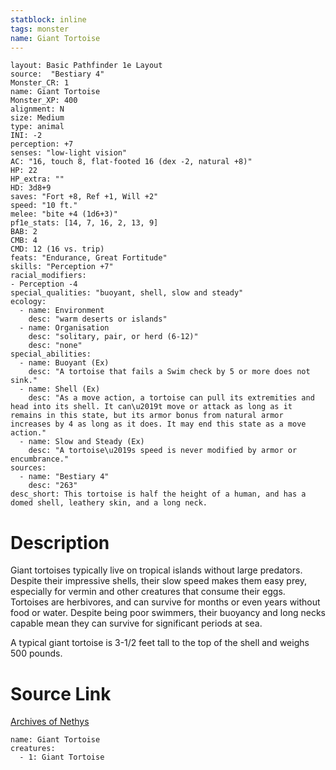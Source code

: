 ```yaml
---
statblock: inline
tags: monster
name: Giant Tortoise
---
```

```statblock
layout: Basic Pathfinder 1e Layout
source:  "Bestiary 4"
Monster_CR: 1
name: Giant Tortoise
Monster_XP: 400
alignment: N
size: Medium
type: animal
INI: -2
perception: +7
senses: "low-light vision"
AC: "16, touch 8, flat-footed 16 (dex -2, natural +8)"
HP: 22
HP_extra: ""
HD: 3d8+9
saves: "Fort +8, Ref +1, Will +2"
speed: "10 ft."
melee: "bite +4 (1d6+3)"
pf1e_stats: [14, 7, 16, 2, 13, 9]
BAB: 2
CMB: 4
CMD: 12 (16 vs. trip)
feats: "Endurance, Great Fortitude"
skills: "Perception +7"
racial_modifiers:
- Perception -4
special_qualities: "buoyant, shell, slow and steady"
ecology:
  - name: Environment
    desc: "warm deserts or islands"
  - name: Organisation
    desc: "solitary, pair, or herd (6-12)"
    desc: "none"
special_abilities:
  - name: Buoyant (Ex)
    desc: "A tortoise that fails a Swim check by 5 or more does not sink."
  - name: Shell (Ex)
    desc: "As a move action, a tortoise can pull its extremities and head into its shell. It can\u2019t move or attack as long as it remains in this state, but its armor bonus from natural armor increases by 4 as long as it does. It may end this state as a move action."
  - name: Slow and Steady (Ex)
    desc: "A tortoise\u2019s speed is never modified by armor or encumbrance."
sources:
  - name: "Bestiary 4"
    desc: "263"
desc_short: This tortoise is half the height of a human, and has a domed shell, leathery skin, and a long neck.
```
# Description
Giant tortoises typically live on tropical islands without large predators. Despite their impressive shells, their slow speed makes them easy prey, especially for vermin and other creatures that consume their eggs. Tortoises are herbivores, and can survive for months or even years without food or water. Despite being poor swimmers, their buoyancy and long necks capable mean they can survive for significant periods at sea.

A typical giant tortoise is 3-1/2 feet tall to the top of the shell and weighs 500 pounds.
# Source Link
[Archives of Nethys](https://aonprd.com/MonsterDisplay.aspx?ItemName=Giant%20Tortoise)
```encounter-table
name: Giant Tortoise
creatures:
  - 1: Giant Tortoise
```
